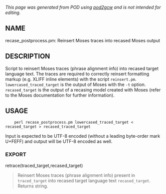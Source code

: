 _This page was generated from POD using [pod2gcw](http://code.google.com/p/pod2gcw) and is not intended for editing._

## NAME ##
recase\_postprocess.pm: Reinsert Moses traces into recased Moses output

## DESCRIPTION ##
Script to reinsert Moses traces (phrase alignment info) into recased target language text. The traces are required to correctly reinsert formatting markup (e.g. XLIFF inline elements) with the script `reinsert.pm`. `lowercased_traced_target` is the output of Moses with the `-t` option. `recased_target` is the output of a recasing model created with Moses (refer to the Moses documentation for further information).

## USAGE ##
```
    perl recase_postprocess.pm lowercased_traced_target < recased_target > recased_traced_target
```
Input is expected to be UTF-8 encoded (without a leading byte-order  mark U+FEFF) and output will be UTF-8 encoded as well.

### EXPORT ###
retrace(traced\_target,recased\_target)


> Reinsert Moses traces (phrase alignment info) present in `traced_target` into recased target language text `recased_target`. Returns string.

> 